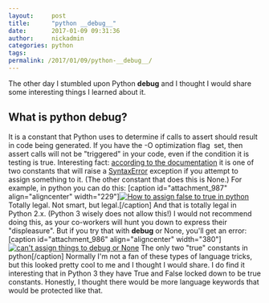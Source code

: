 ```yaml
---
layout:     post
title:      "python __debug__"
date:       2017-01-09 09:31:36
author:     nickadmin
categories: python
tags:  
permalink: /2017/01/09/python-__debug__/
---
```

The other day I stumbled upon Python __debug__ and I thought I would share some interesting things I learned about it. 

## What is python __debug__?

It is a constant that Python uses to determine if calls to assert should result in code being generated. If you have the -O optimization flag  set, then assert calls will not be "triggered" in your code, even if the condition it is testing is true. Interesting fact: [according to the documentation](https://docs.python.org/2/library/constants.html) it is one of two constants that will raise a [SyntaxError](https://docs.python.org/2/library/exceptions.html#exceptions.SyntaxError) exception if you attempt to assign something to it. (The other constant that does this is None.) For example, in python you can do this: [caption id="attachment_987" align="aligncenter" width="229"][![How to assign false to true in python](https://ironboundsoftware.com/blog-imgs/uploads/2017/01/true-is-false.png)](https://ironboundsoftware.com/blog-imgs/uploads/2017/01/true-is-false.png) Totally legal. Not smart, but legal.[/caption] And that is totally legal in Python 2.x. (Python 3 wisely does not allow this!) I would not recommend doing this, as your co-workers will hunt you down to express their "displeasure". But if you try that with __debug__ or None, you'll get an error: [caption id="attachment_986" align="aligncenter" width="380"][![can't assign things to __debug__ or None](https://ironboundsoftware.com/blog-imgs/uploads/2017/01/debug-and-none-assignment.png)](https://ironboundsoftware.com/blog-imgs/uploads/2017/01/debug-and-none-assignment.png) The only two "true" constants in python[/caption] Normally I'm not a fan of these types of language tricks, but this looked pretty cool to me and I thought I would share. I do find it interesting that in Python 3 they have True and False locked down to be true constants. Honestly, I thought there would be more language keywords that would be protected like that.  
<!--stackedit_data:
eyJoaXN0b3J5IjpbMTk2NzQ1NTgxM119
-->